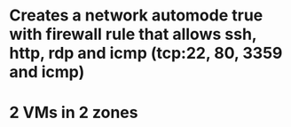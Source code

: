 # Creates a network automode true with firewall rule that allows ssh, http, rdp and icmp (tcp:22, 80, 3359 and icmp)
# 2 VMs in 2 zones
